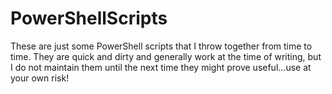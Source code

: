 # PowerShellScripts

These are just some PowerShell scripts that I throw together from time to time. They are quick and dirty and generally work at the time of writing, but I do not maintain them until the next time they might prove useful...use at your own risk!
